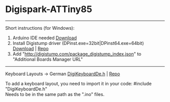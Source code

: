 # Digispark-ATTiny85
---
Short instructions (for Windows):
1. Arduino IDE needed [Download](https://www.arduino.cc/en/software)
2. Install Digistump driver (DPinst.exe=32bit|DPinst64.exe=64bit) [Download](https://github.com/digistump/DigistumpArduino/releases/download/1.6.7/Digistump.Drivers.zip) | [Repo](https://github.com/digistump/DigistumpArduino)
3. Add "http://digistump.com/package_digistump_index.json" to "Additional Boards Manager URL"
---
Keyboard Layouts
-> German [DigiKeyboardDe.h](https://raw.githubusercontent.com/adnanonline/DigistumpArduinoDe/master/digistump-avr/libraries/DigisparkKeyboard/DigiKeyboardDe.h) | [Repo](https://github.com/adnan-alhomssi/DigistumpArduinoDe)

To add a keyboard layout, you need to import it in your code: #include "DigiKeyboardDe.h"\
Needs to be in the same path as the ".ino" files.
